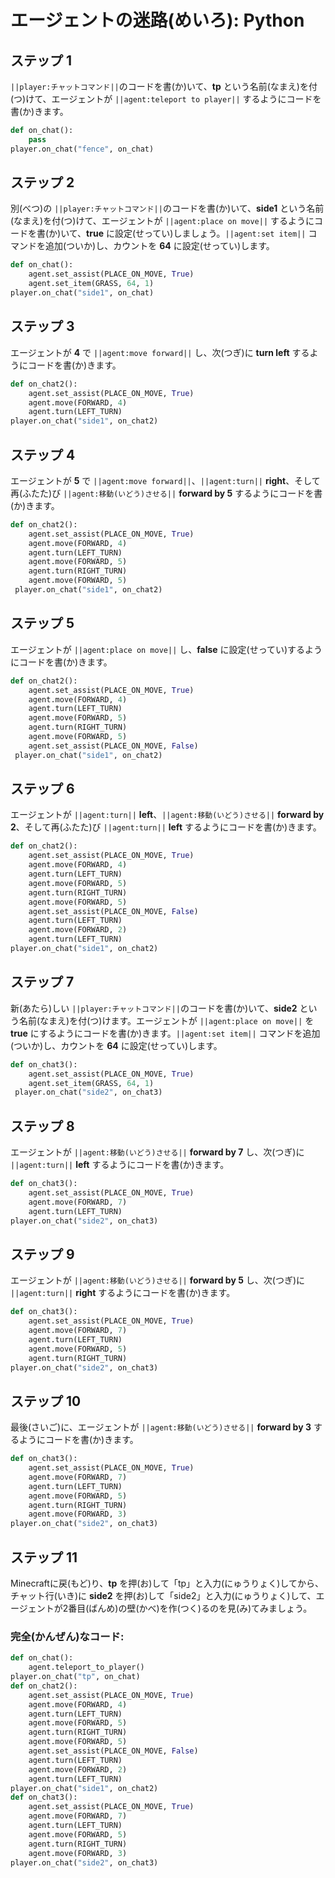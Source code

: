 # エージェントの迷路(めいろ): Python

## ステップ 1
``||player:チャットコマンド||``のコードを書(か)いて、**tp** という名前(なまえ)を付(つ)けて、エージェントが ``||agent:teleport to player||`` するようにコードを書(か)きます。

```python
def on_chat():
    pass
player.on_chat("fence", on_chat)
```

## ステップ 2

別(べつ)の ``||player:チャットコマンド||``のコードを書(か)いて、**side1** という名前(なまえ)を付(つ)けて、エージェントが ``||agent:place on move||`` するようにコードを書(か)いて、**true** に設定(せってい)しましょう。``||agent:set item||`` コマンドを追加(ついか)し、カウントを **64** に設定(せってい)します。

```python
def on_chat():
    agent.set_assist(PLACE_ON_MOVE, True)
    agent.set_item(GRASS, 64, 1)
player.on_chat("side1", on_chat)
```

## ステップ 3

エージェントが **4** で ``||agent:move forward||`` し、次(つぎ)に **turn left** するようにコードを書(か)きます。

```python
def on_chat2(): 
    agent.set_assist(PLACE_ON_MOVE, True) 
    agent.move(FORWARD, 4) 
    agent.turn(LEFT_TURN) 
player.on_chat("side1", on_chat2)
```

## ステップ 4

エージェントが **5** で ``||agent:move forward||``、``||agent:turn||`` **right**、そして再(ふたた)び ``||agent:移動(いどう)させる||`` **forward by 5** するようにコードを書(か)きます。

```python
def on_chat2(): 
    agent.set_assist(PLACE_ON_MOVE, True) 
    agent.move(FORWARD, 4) 
    agent.turn(LEFT_TURN) 
    agent.move(FORWARD, 5) 
    agent.turn(RIGHT_TURN) 
    agent.move(FORWARD, 5) 
 player.on_chat("side1", on_chat2)
```

## ステップ 5

エージェントが ``||agent:place on move||`` し、**false** に設定(せってい)するようにコードを書(か)きます。

```python
def on_chat2(): 
    agent.set_assist(PLACE_ON_MOVE, True) 
    agent.move(FORWARD, 4) 
    agent.turn(LEFT_TURN) 
    agent.move(FORWARD, 5) 
    agent.turn(RIGHT_TURN) 
    agent.move(FORWARD, 5) 
    agent.set_assist(PLACE_ON_MOVE, False) 
 player.on_chat("side1", on_chat2)
```

## ステップ 6

エージェントが ``||agent:turn||`` **left**、``||agent:移動(いどう)させる||`` **forward by 2**、そして再(ふたた)び ``||agent:turn||`` **left** するようにコードを書(か)きます。

```python
def on_chat2(): 
    agent.set_assist(PLACE_ON_MOVE, True) 
    agent.move(FORWARD, 4) 
    agent.turn(LEFT_TURN) 
    agent.move(FORWARD, 5) 
    agent.turn(RIGHT_TURN) 
    agent.move(FORWARD, 5) 
    agent.set_assist(PLACE_ON_MOVE, False) 
    agent.turn(LEFT_TURN) 
    agent.move(FORWARD, 2) 
    agent.turn(LEFT_TURN) 
player.on_chat("side1", on_chat2)
```

## ステップ 7

新(あたら)しい ``||player:チャットコマンド||``のコードを書(か)いて、**side2** という名前(なまえ)を付(つ)けます。エージェントが ``||agent:place on move||`` を **true** にするようにコードを書(か)きます。``||agent:set item||`` コマンドを追加(ついか)し、カウントを **64** に設定(せってい)します。

```python
def on_chat3(): 
    agent.set_assist(PLACE_ON_MOVE, True) 
    agent.set_item(GRASS, 64, 1)
 player.on_chat("side2", on_chat3)
```

## ステップ 8

エージェントが ``||agent:移動(いどう)させる||`` **forward by 7** し、次(つぎ)に ``||agent:turn||`` **left** するようにコードを書(か)きます。

```python
def on_chat3(): 
    agent.set_assist(PLACE_ON_MOVE, True) 
    agent.move(FORWARD, 7) 
    agent.turn(LEFT_TURN) 
player.on_chat("side2", on_chat3)
```

## ステップ 9

エージェントが ``||agent:移動(いどう)させる||`` **forward by 5** し、次(つぎ)に ``||agent:turn||`` **right** するようにコードを書(か)きます。

```python
def on_chat3(): 
    agent.set_assist(PLACE_ON_MOVE, True) 
    agent.move(FORWARD, 7) 
    agent.turn(LEFT_TURN) 
    agent.move(FORWARD, 5) 
    agent.turn(RIGHT_TURN) 
player.on_chat("side2", on_chat3)
```

## ステップ 10

最後(さいご)に、エージェントが ``||agent:移動(いどう)させる||`` **forward by 3** するようにコードを書(か)きます。

```python
def on_chat3(): 
    agent.set_assist(PLACE_ON_MOVE, True) 
    agent.move(FORWARD, 7) 
    agent.turn(LEFT_TURN) 
    agent.move(FORWARD, 5) 
    agent.turn(RIGHT_TURN) 
    agent.move(FORWARD, 3) 
player.on_chat("side2", on_chat3)
```

## ステップ 11

Minecraftに戻(もど)り、**tp** を押(お)して「tp」と入力(にゅうりょく)してから、チャット行(いき)に **side2** を押(お)して「side2」と入力(にゅうりょく)して、エージェントが2番目(ばんめ)の壁(かべ)を作(つく)るのを見(み)てみましょう。

### 完全(かんぜん)なコード:

```python
def on_chat(): 
    agent.teleport_to_player() 
player.on_chat("tp", on_chat) 
def on_chat2(): 
    agent.set_assist(PLACE_ON_MOVE, True) 
    agent.move(FORWARD, 4) 
    agent.turn(LEFT_TURN) 
    agent.move(FORWARD, 5) 
    agent.turn(RIGHT_TURN) 
    agent.move(FORWARD, 5) 
    agent.set_assist(PLACE_ON_MOVE, False) 
    agent.turn(LEFT_TURN) 
    agent.move(FORWARD, 2) 
    agent.turn(LEFT_TURN) 
player.on_chat("side1", on_chat2) 
def on_chat3(): 
    agent.set_assist(PLACE_ON_MOVE, True) 
    agent.move(FORWARD, 7) 
    agent.turn(LEFT_TURN) 
    agent.move(FORWARD, 5) 
    agent.turn(RIGHT_TURN) 
    agent.move(FORWARD, 3) 
player.on_chat("side2", on_chat3)
```
